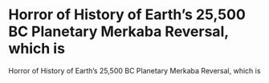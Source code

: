 # Horror of History of Earth’s 25,500 BC Planetary Merkaba Reversal, which is

Horror of History of Earth’s 25,500 BC Planetary Merkaba Reversal, which is